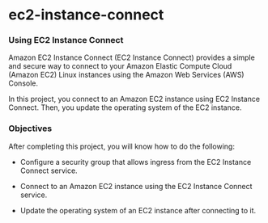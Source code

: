 # ec2-instance-connect
### Using EC2 Instance Connect

Amazon EC2 Instance Connect (EC2 Instance Connect) provides a simple and secure way to connect to your Amazon Elastic Compute Cloud (Amazon EC2) Linux instances using the Amazon Web Services (AWS) Console.

In this project, you connect to an Amazon EC2 instance using EC2 Instance Connect. Then, you update the operating system of the EC2 instance.

### Objectives
After completing this project, you will know how to do the following:

- Configure a security group that allows ingress from the EC2 Instance Connect service.

- Connect to an Amazon EC2 instance using the EC2 Instance Connect service.

- Update the operating system of an EC2 instance after connecting to it.
